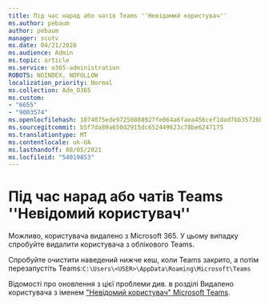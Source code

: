 ```yaml
---
title: Під час нарад або чатів Teams ''Невідомий користувач''
ms.author: pebaum
author: pebaum
manager: scotv
ms.date: 04/21/2020
ms.audience: Admin
ms.topic: article
ms.service: o365-administration
ROBOTS: NOINDEX, NOFOLLOW
localization_priority: Normal
ms.collection: Adm_O365
ms.custom:
- "6655"
- "9003574"
ms.openlocfilehash: 1074075ede97250888927fe064a6faea456cef1dad7bb35726b2874032ba86b1
ms.sourcegitcommit: b5f7da89a650d2915dc652449623c78be6247175
ms.translationtype: MT
ms.contentlocale: uk-UA
ms.lasthandoff: 08/05/2021
ms.locfileid: "54019853"
---
```

# <a name="unknown-user-appears-in-teams-meetings-or-chats"></a>Під час нарад або чатів Teams ''Невідомий користувач''

Можливо, користувача видалено з Microsoft 365. У цьому випадку спробуйте видалити користувача з облікового Teams.  

Спробуйте очистити наведений нижче кеш, коли Teams закрито, а потім перезапустіть Teams:`C:\Users\<USER>\AppData\Roaming\Microsoft\Teams`

Відомості про оновлення з цієї проблеми див. в розділі Видалено користувача з іменем ["Невідомий користувач" Microsoft Teams](https://docs.microsoft.com/MicrosoftTeams/troubleshoot/known-issues/removed-user-appears-as-unknown).
